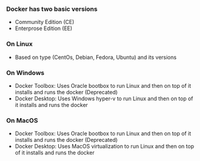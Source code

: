 ### Docker has two basic versions
- Community Edition (CE)
- Enterprose Edition (EE)

### On Linux
- Based on type (CentOs, Debian, Fedora, Ubuntu) and its versions 

### On Windows
- Docker Toolbox: Uses Oracle bootbox to run Linux and then on top of it installs and runs the docker (Deprecated)
- Docker Desktop: Uses Windows hyper-v to run Linux and then on top of it installs and runs the docker 

### On MacOS
- Docker Toolbox: Uses Oracle bootbox to run Linux and then on top of it installs and runs the docker (Deprecated)
- Docker Desktop: Uses MacOS virtualization to run Linux and then on top of it installs and runs the docker 
